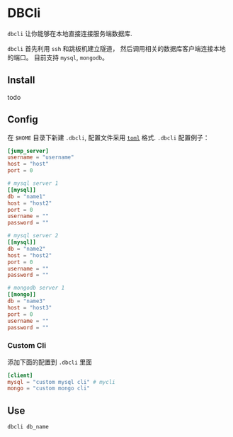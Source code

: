 # DBCli

`dbcli` 让你能够在本地直接连接服务端数据库. 

`dbcli` 首先利用 `ssh` 和跳板机建立隧道， 然后调用相关的数据库客户端连接本地的端口。
目前支持 `mysql`, `mongodb`。


## Install
todo

## Config

在 `$HOME` 目录下新建 `.dbcli`, 配置文件采用 [`toml`](https://github.com/toml-lang/toml) 格式.
`.dbcli` 配置例子：
```toml
[jump_server]
username = "username"
host = "host"
port = 0 

# mysql server 1
[[mysql]]
db = "name1"
host = "host2"
port = 0
username = ""
password = ""

# mysql server 2
[[mysql]]
db = "name2"
host = "host2"
port = 0
username = ""
password = ""

# mongodb server 1
[[mongo]]
db = "name3"
host = "host3"
port = 0
username = ""
password = ""
```

### Custom Cli
添加下面的配置到 `.dbcli` 里面
```toml
[client]
mysql = "custom mysql cli" # mycli
mongo = "custom mongo cli"
```

## Use
```
dbcli db_name
```